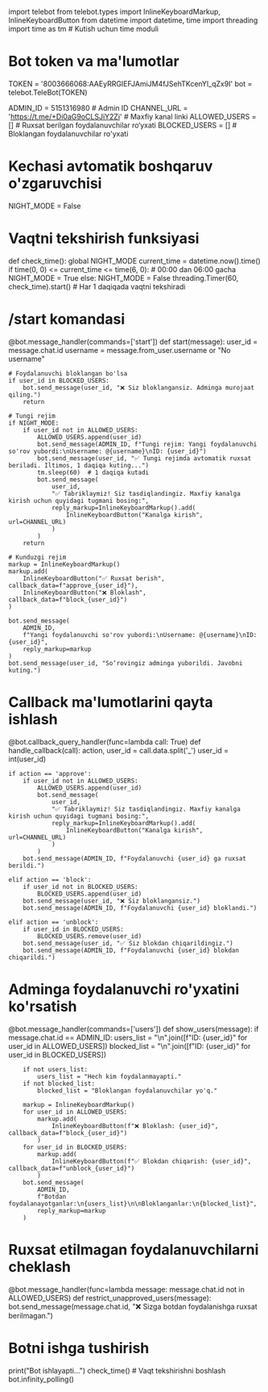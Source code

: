 import telebot
from telebot.types import InlineKeyboardMarkup, InlineKeyboardButton
from datetime import datetime, time
import threading
import time as tm  # Kutish uchun time moduli

# Bot token va ma'lumotlar
TOKEN = '8003666068:AAEyRRGIEFJAmiJM4fJSehTKcenYl_qZx9I'
bot = telebot.TeleBot(TOKEN)

ADMIN_ID = 5151316980  # Admin ID
CHANNEL_URL = 'https://t.me/+Di0aG9oCLSJiY2Zi'  # Maxfiy kanal linki
ALLOWED_USERS = []  # Ruxsat berilgan foydalanuvchilar ro‘yxati
BLOCKED_USERS = []  # Bloklangan foydalanuvchilar ro'yxati

# Kechasi avtomatik boshqaruv o'zgaruvchisi
NIGHT_MODE = False


# Vaqtni tekshirish funksiyasi
def check_time():
    global NIGHT_MODE
    current_time = datetime.now().time()
    if time(0, 0) <= current_time <= time(6, 0):  # 00:00 dan 06:00 gacha
        NIGHT_MODE = True
    else:
        NIGHT_MODE = False
    threading.Timer(60, check_time).start()  # Har 1 daqiqada vaqtni tekshiradi


# /start komandasi
@bot.message_handler(commands=['start'])
def start(message):
    user_id = message.chat.id
    username = message.from_user.username or "No username"

    # Foydalanuvchi bloklangan bo'lsa
    if user_id in BLOCKED_USERS:
        bot.send_message(user_id, "❌ Siz bloklangansiz. Adminga murojaat qiling.")
        return

    # Tungi rejim
    if NIGHT_MODE:
        if user_id not in ALLOWED_USERS:
            ALLOWED_USERS.append(user_id)
            bot.send_message(ADMIN_ID, f"Tungi rejim: Yangi foydalanuvchi so'rov yubordi:\nUsername: @{username}\nID: {user_id}")
            bot.send_message(user_id, "✅ Tungi rejimda avtomatik ruxsat beriladi. Iltimos, 1 daqiqa kuting...")
            tm.sleep(60)  # 1 daqiqa kutadi
            bot.send_message(
                user_id,
                "✅ Tabriklaymiz! Siz tasdiqlandingiz. Maxfiy kanalga kirish uchun quyidagi tugmani bosing:",
                reply_markup=InlineKeyboardMarkup().add(
                    InlineKeyboardButton("Kanalga kirish", url=CHANNEL_URL)
                )
            )
        return

    # Kunduzgi rejim
    markup = InlineKeyboardMarkup()
    markup.add(
        InlineKeyboardButton("✅ Ruxsat berish", callback_data=f"approve_{user_id}"),
        InlineKeyboardButton("❌ Bloklash", callback_data=f"block_{user_id}")
    )

    bot.send_message(
        ADMIN_ID,
        f"Yangi foydalanuvchi so'rov yubordi:\nUsername: @{username}\nID: {user_id}",
        reply_markup=markup
    )
    bot.send_message(user_id, "So‘rovingiz adminga yuborildi. Javobni kuting.")


# Callback ma'lumotlarini qayta ishlash
@bot.callback_query_handler(func=lambda call: True)
def handle_callback(call):
    action, user_id = call.data.split('_')
    user_id = int(user_id)

    if action == 'approve':
        if user_id not in ALLOWED_USERS:
            ALLOWED_USERS.append(user_id)
            bot.send_message(
                user_id,
                "✅ Tabriklaymiz! Siz tasdiqlandingiz. Maxfiy kanalga kirish uchun quyidagi tugmani bosing:",
                reply_markup=InlineKeyboardMarkup().add(
                    InlineKeyboardButton("Kanalga kirish", url=CHANNEL_URL)
                )
            )
        bot.send_message(ADMIN_ID, f"Foydalanuvchi {user_id} ga ruxsat berildi.")

    elif action == 'block':
        if user_id not in BLOCKED_USERS:
            BLOCKED_USERS.append(user_id)
        bot.send_message(user_id, "❌ Siz bloklangansiz.")
        bot.send_message(ADMIN_ID, f"Foydalanuvchi {user_id} bloklandi.")

    elif action == 'unblock':
        if user_id in BLOCKED_USERS:
            BLOCKED_USERS.remove(user_id)
        bot.send_message(user_id, "✅ Siz blokdan chiqarildingiz.")
        bot.send_message(ADMIN_ID, f"Foydalanuvchi {user_id} blokdan chiqarildi.")


# Adminga foydalanuvchi ro'yxatini ko'rsatish
@bot.message_handler(commands=['users'])
def show_users(message):
    if message.chat.id == ADMIN_ID:
        users_list = "\n".join([f"ID: {user_id}" for user_id in ALLOWED_USERS])
        blocked_list = "\n".join([f"ID: {user_id}" for user_id in BLOCKED_USERS])

        if not users_list:
            users_list = "Hech kim foydalanmayapti."
        if not blocked_list:
            blocked_list = "Bloklangan foydalanuvchilar yo'q."

        markup = InlineKeyboardMarkup()
        for user_id in ALLOWED_USERS:
            markup.add(
                InlineKeyboardButton(f"❌ Bloklash: {user_id}", callback_data=f"block_{user_id}")
            )
        for user_id in BLOCKED_USERS:
            markup.add(
                InlineKeyboardButton(f"✅ Blokdan chiqarish: {user_id}", callback_data=f"unblock_{user_id}")
            )
        bot.send_message(
            ADMIN_ID,
            f"Botdan foydalanayotganlar:\n{users_list}\n\nBloklanganlar:\n{blocked_list}",
            reply_markup=markup
        )


# Ruxsat etilmagan foydalanuvchilarni cheklash
@bot.message_handler(func=lambda message: message.chat.id not in ALLOWED_USERS)
def restrict_unapproved_users(message):
    bot.send_message(message.chat.id, "❌ Sizga botdan foydalanishga ruxsat berilmagan.")


# Botni ishga tushirish
print("Bot ishlayapti...")
check_time()  # Vaqt tekshirishni boshlash
bot.infinity_polling()

